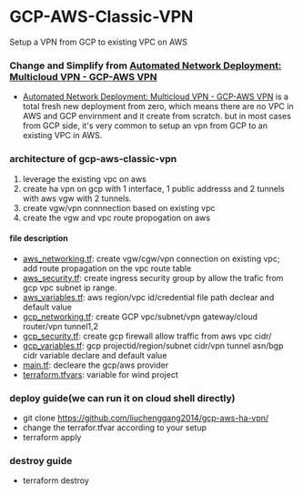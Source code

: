 # GCP-AWS-Classic-VPN
Setup a VPN from GCP to existing VPC on AWS

### Change and Simplify from [Automated Network Deployment: Multicloud VPN - GCP-AWS VPN](https://github.com/GoogleCloudPlatform/autonetdeploy-multicloudvpn)

- [Automated Network Deployment: Multicloud VPN - GCP-AWS VPN](https://github.com/GoogleCloudPlatform/autonetdeploy-multicloudvpn) is a total fresh new deployment from zero, which means there are no VPC in AWS and GCP envirnment and it create from scratch. but in most cases from GCP side, it's very common to setup an vpn from GCP to an existing VPC in AWS.

### architecture of gcp-aws-classic-vpn
1. leverage the existing vpc on aws
2. create ha vpn on gcp with 1 interface, 1 public addresss and 2 tunnels with aws vgw with 2 tunnels.
3. create vgw/vpn connnection based on existing vpc
4. create the vgw and vpc route propogation on aws


#### file description
- [aws_networking.tf](https://github.com/liuchenggang2014/gcp-aws-ha-vpn/blob/main/aws_networking.tf):  create vgw/cgw/vpn connection on existing vpc; add route propagation on the vpc route table
- [aws_security.tf](https://github.com/liuchenggang2014/gcp-aws-ha-vpn/blob/main/aws_security.tf):    create ingress security group by allow the trafic from gcp vpc subnet ip range.
- [aws_variables.tf](https://github.com/liuchenggang2014/gcp-aws-ha-vpn/blob/main/aws_variables.tf):  aws region/vpc id/credential file path declear and default value
- [gcp_networking.tf](https://github.com/liuchenggang2014/gcp-aws-ha-vpn/blob/main/gcp_networking.tf): create GCP vpc/subnet/vpn gateway/cloud router/vpn tunnel1,2
- [gcp_security.tf](https://github.com/liuchenggang2014/gcp-aws-ha-vpn/blob/main/gcp_security.tf): create gcp firewall allow traffic from aws vpc cidr/
- [gcp_variables.tf](https://github.com/liuchenggang2014/gcp-aws-ha-vpn/blob/main/gcp_variables.tf): gcp projectid/region/subnet cidr/vpn tunnel asn/bgp cidr variable declare and default value
- [main.tf](https://github.com/liuchenggang2014/gcp-aws-ha-vpn/blob/main/main.tf): decleare the gcp/aws provider
- [terraform.tfvars](https://github.com/liuchenggang2014/gcp-aws-ha-vpn/blob/main/terraform.tfvars): variable for wind project


### deploy guide(we can run it on cloud shell directly)
- git clone https://github.com/liuchenggang2014/gcp-aws-ha-vpn/
- change the terrafor.tfvar according to your setup
- terraform apply

### destroy guide
- terraform destroy
